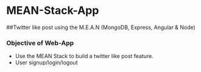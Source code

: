 # MEAN-Stack-App
##Twitter like post using the M.E.A.N (MongoDB, Express, Angular &amp; Node)
### Objective of Web-App
* Use the MEAN Stack to build a twitter like post feature.
* User signup/login/logout
